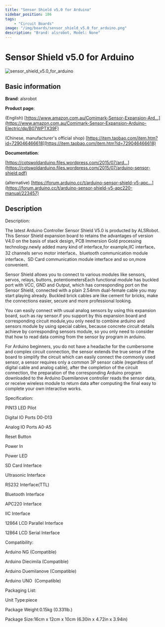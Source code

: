```yaml
---
title: "Sensor Shield v5.0 for Arduino"
sidebar_position: 186
tags:
    - "Circuit Boards"
image: "/img/boards/sensor_shield_v5.0_for_arduino.png"
description: "Brand: alsrobot, Model: None"
---
```

# Sensor Shield v5.0 for Arduino

![sensor_shield_v5.0_for_arduino](/img/boards/sensor_shield_v5.0_for_arduino.png)

## Basic information

**Brand**: alsrobot

**Product page**: 

\(English\) [https://www.amazon.com.au/Comimark-Sensor-Expansion-Ard...](https://www.amazon.com.au/Comimark-Sensor-Expansion-Arduino-Electric/dp/B07WPTX39F)

\(Chinese, manufacturer's official shop\) [https://item.taobao.com/item.htm?id=729046466618](https://item.taobao.com/item.htm?id=729046466618)

**Documentation**: 

[https://cotswoldarduino.files.wordpress.com/2015/07/ard...](https://cotswoldarduino.files.wordpress.com/2015/07/arduino-sensor-shield.pdf)

\(alternative\) [https://forum.arduino.cc/t/arduino-sensor-shield-v5-apc...](https://forum.arduino.cc/t/arduino-sensor-shield-v5-apc220-manual/223457)

## Description

Description:

The latest Arduino Controller Sensor Shield V5\.0 is producted by ALSRobot\. This Sensor Shield expansion board to retains the advantages of version V4\.0 on the basis of stack design, PCB Immersion Gold processing technology\.newly added many kind of interface,for example,IIC interface、32 channels servo motor interface、bluetooth communication module interface、SD Card communication module interface and so on,more convenient\.



Sensor Shield allows you to connect to various modules like sensors, servos, relays, buttons, potentiometersEach functional module has buckled port with VCC, GND and Output, which has corresponding port on the Sensor Shield, connected with a plain 2\.54mm dual\-female cable you may start playing already\. Buckled brick cables are like cement for bricks, make the connections easier, secure and more professional looking\.

You can easily connect with usual analog sensors by using this expansion board, such as ray sensor\.if you support by this expansion board and corresponding circuit module,you only need to combine arduino and sensors module by using special cables, because concrete circuit details achieve by corresponding sensors module, so you only need to consider that how to read data coming from the sensor by program in arduino\.

For Arduino beginners, you do not have a headache for the cumbersome and complex circuit connection, the sensor extends the true sense of the board to simplify the circuit which can easily connect the commonly used sensor, a sensor requires only a common 3P sensor cable \(regardless of digital cable and analog cable\), after the completion of the circuit connection, the preparation of the corresponding Arduino program downloaded to the Arduino Duemilanove controller reads the sensor data, or receive wireless module to return data after computing the final easy to complete your own interactive works\.



Specification:



PIN13 LED Pilot

Digital IO Ports D0\-D13

Analog IO Ports A0\-A5

Reset Button

Power In

Power LED

SD Card Interface

Ultrasonic Interface

RS232 Interface\(TTL\)

Bluetooth Interface

APC220 Interface

IIC Interface

12864 LCD Parallel Interface

12864 LCD Serial Interface

Compatibility:



Arduino NG \(Compatible\)

Arduino Diecimila \(Compatible\)

Arduino Duemilanove \(Compatible\)

Arduino UNO  \(Compatible\)

Packaging List:



Unit Type:piece

Package Weight:0\.15kg \(0\.331lb\.\)

Package Size:16cm x 12cm x 10cm \(6\.30in x 4\.72in x 3\.94in\)

